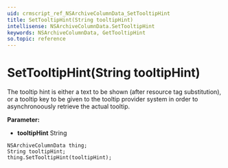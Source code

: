 ```yaml
---
uid: crmscript_ref_NSArchiveColumnData_SetTooltipHint
title: SetTooltipHint(String tooltipHint)
intellisense: NSArchiveColumnData.SetTooltipHint
keywords: NSArchiveColumnData, GetTooltipHint
so.topic: reference
---
```


# SetTooltipHint(String tooltipHint)

The tooltip hint is either a text to be shown (after resource tag substitution), or a tooltip key to be given to the tooltip provider system in order to asynchronoously retrieve the actual tooltip.

**Parameter:** 
* **tooltipHint** String

```crmscript
NSArchiveColumnData thing;
String tooltipHint;
thing.SetTooltipHint(tooltipHint);
```

